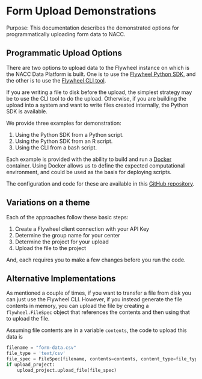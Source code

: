 # Form Upload Demonstrations

Purpose: This documentation describes the demonstrated options for programmatically uploading form data to NACC.

## Programmatic Upload Options

There are two options to upload data to the Flywheel instance on which is the NACC Data Platform is built.
One is to use the [Flywheel Python SDK](https://flywheel-io.gitlab.io/product/backend/sdk/index.html), and the other is to use the [Flywheel CLI tool](https://docs.flywheel.io/CLI_Command_Guides/).

If you are writing a file to disk before the upload, the simplest strategy may be to use the CLI tool to do the upload.
Otherwise, if you are building the upload into a system and want to write files created internally, the Python SDK is available.

We provide three examples for demonstration:

1. Using the Python SDK from a Python script.
2. Using the Python SDK from an R script.
3. Using the CLI from a bash script.

Each example is provided with the ability to build and run a [Docker](https://www.docker.com) container.
Using Docker allows us to define the expected computational environment, and could be used as the basis for deploying scripts.

The configuration and code for these are available in this [GitHub repository](https://github.com/naccdata/form-upload-demo).

## Variations on a theme

Each of the approaches follow these basic steps:

1. Create a Flywheel client connection with your API Key
2. Determine the group name for your center
3. Determine the project for your upload
4. Upload the file to the project

And, each requires you to make a few changes before you run the code.

## Alternative Implementations

As mentioned a couple of times, if you want to transfer a file from disk you can just use the Flywheel CLI.
However, if you instead generate the file contents in memory, you can upload the file by creating a `flywheel.FileSpec` object that references the contents and then using that to upload the file.

Assuming file contents are in a variable `contents`, the code to upload this data is
```python
filename = "form-data.csv"
file_type = 'text/csv'
file_spec = FileSpec(filename, contents=contents, content_type=file_type)
if upload_project:
    upload_project.upload_file(file_spec)
```